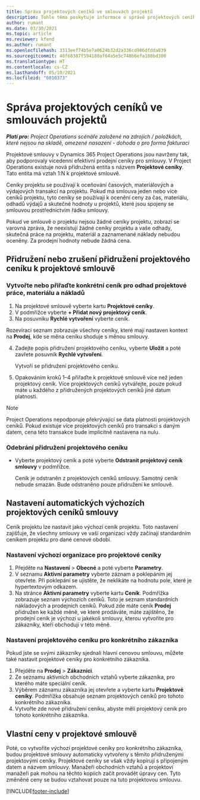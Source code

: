 ```yaml
---
title: Správa projektových ceníků ve smlouvách projektů
description: Tohle téma poskytuje informace o správě projektových ceníků u projektových smluv.
author: rumant
ms.date: 03/30/2021
ms.topic: article
ms.reviewer: kfend
ms.author: rumant
ms.openlocfilehash: 3313eef74b5e7a0624b32d2a336cd986dfdda839
ms.sourcegitcommit: 40f68387f594180af64a5e5c748b6efa188bd300
ms.translationtype: HT
ms.contentlocale: cs-CZ
ms.lasthandoff: 05/10/2021
ms.locfileid: "6010373"
---
```

# <a name="manage-project-price-lists-on-project-contracts"></a>Správa projektových ceníků ve smlouvách projektů

_**Platí pro:** Project Operations scénáře založené na zdrojích / položkách, které nejsou na skladě, omezené nasazení - dohoda o pro forma fakturaci_

Projektové smlouvy v Dynamics 365 Project Operations jsou navrženy tak, aby podporovaly vícedenní efektivní prodejní ceníky pro smlouvy. V Project Operations existuje nová přidružená entita s názvem **Projektové ceníky**. Tato entita má vztah 1:N k projektové smlouvě.

Ceníky projektu se používají k oceňování časových, materiálových a výdajových transakcí na projektu. Pokud má smlouva jeden nebo více ceníků projektu, tyto ceníky se používají k ocenění ceny za čas, materiálu, odhadů výdajů a skutečné hodnoty u projektů, které jsou spojeny se smlouvou prostřednictvím řádku smlouvy.

Pokud ve smlouvě o projektu nejsou žádné ceníky projektu, zobrazí se varovná zpráva, že neexistují žádné ceníky projektu a vaše odhady, skutečná práce na projektu, materiál a zaznamenané náklady nebudou oceněny. Za prodejní hodnoty nebude žádná cena.

## <a name="associate-or-unassociate-a-project-price-list-on-a-project-contract"></a>Přidružení nebo zrušení přidružení projektového ceníku k projektové smlouvě

### <a name="create-or-associate-a-specific-price-list-for-estimating-project-based-work-material-and-expenses"></a>Vytvořte nebo přiřaďte konkrétní ceník pro odhad projektové práce, materiálu a nákladů

1. Na projektové smlouvě vyberte kartu **Projektové ceníky**.
2. V podmřížce vyberte **+ Přidat nový projektový ceník**.
3. Na posuvníku **Rychlé vytvoření** vyberte ceník. 

  Rozevírací seznam zobrazuje všechny ceníky, které mají nastaven kontext na **Prodej**, kde se měna ceníku shoduje s měnou smlouvy.
  
4. Zadejte popis přidružení projektového ceníku, vyberte **Uložit** a poté zavřete posuvník **Rychlé vytvoření**.

   Vytvoří se přidružení projektového ceníku.
   
5. Opakováním kroků 1–4 přiřaďte k projektové smlouvě více než jeden projektový ceník. Více projektových ceníků vytvářejte, pouze pokud máte u každého z přidružených projektových ceníků jiné datum platnosti.

> [!NOTE]
> Project Operations nepodporuje překrývající se data platnosti projektových ceníků. Pokud existuje více projektových ceníků pro transakci s daným datem, cena této transakce bude implicitně nastavena na nulu.

### <a name="remove-a-project-price-list-association"></a>Odebrání přidružení projektového ceníku

- Vyberte projektový ceník a poté vyberte **Odstranit projektový ceník smlouvy** v podmřížce. 

  Ceník je odstraněn z projektových ceníků smlouvy. Samotný ceník nebude smazán. Bude odstraněno pouze přidružení ke smlouvě.

## <a name="set-up-automatic-defaulting-of-project-price-lists-on-a-contract"></a>Nastavení automatických výchozích projektových ceníků smlouvy

Ceník projektu lze nastavit jako výchozí ceník projektu. Toto nastavení zajišťuje, že všechny smlouvy ve vaší organizaci vždy začínají standardním ceníkem projektu pro dané cenové období.

### <a name="set-up-the-organizational-default-for-project-price-lists"></a>Nastavení výchozí organizace pro projektové ceníky

1. Přejděte na **Nastavení** > **Obecné** a poté vyberte **Parametry**.
2. V seznamu **Aktivní parametry** vyberte záznam a poklepáním jej otevřete. Při poklepání se ujistěte, že neklikáte na hodnotu pole, které je hypertextovým odkazem. 
3. Na stránce **Aktivní parametry** vyberte kartu **Ceník**. Podmřížka zobrazuje seznam výchozích ceníků. Toto je seznam standardních nákladových a prodejních ceníků. Pokud zde máte ceník **Prodej** přidružen ke každé měně, ve které prodáváte, máte zajištěno, že prodejní ceník je výchozí u jakékoli smlouvy, kterou vytvoříte pro zákazníky, kteří obchodují v této měně.

### <a name="set-up-a-customer-specific-project-price-list"></a>Nastavení projektového ceníku pro konkrétního zákazníka

Pokud jste se svými zákazníky sjednali hlavní cenovou smlouvu, můžete také nastavit projektové ceníky pro konkrétního zákazníka.

1. Přejděte na **Prodej** > **Zákazníci**.
2. Ze seznamu aktivních obchodních vztahů vyberte zákazníka, pro kterého máte speciální ceník.
3. Výběrem záznamu zákazníka jej otevřete a vyberte kartu **Projektové ceníky**. Podmřížka obsahuje seznam projektových ceníků pro tohoto konkrétního zákazníka. 
4. Vytvořte zde nové přidružení ceníku, abyste měli projektový ceník pro tohoto konkrétního zákazníka.

## <a name="custom-pricing-on-a-project-contract"></a>Vlastní ceny v projektové smlouvě

Poté, co vytvoříte výchozí projektové ceníky pro konkrétního zákazníka, budou projektové smlouvy automaticky vytvořeny s těmito přidruženými projektovými ceníky. Projektové ceníky se však vždy kopírují s připojeným datem a názvem smlouvy. Manažeři obchodních vztahů a projektoví manažeři pak mohou na těchto kopiích začít provádět úpravy cen. Tyto změněné ceny se budou vztahovat pouze na tuto projektovou smlouvu.


[!INCLUDE[footer-include](../includes/footer-banner.md)]
